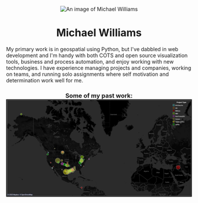 <p align="center"><img src ="https://www.ers.usda.gov/sites/default/files/images/mikewilliams120x160.png" alt="An image of Michael Williams"></p>

<h1 align="center"> Michael Williams</h1>
My primary work is in geospatial using Python, but I've dabbled in web development and I'm handy with both COTS and open source visualization tools, business and process automation, and enjoy working with new technologies. I have experience managing projects and companies, working on teams, and running solo assignments where self motivation and determination work well for me.
<h3 align="center">Some of my past work: <a href= "https://public.tableau.com/views/Projects_16599850504100/NotableProjects?:language=en-US&:sid=&:redirect=auth&:display_count=n&:showVizHome=no"><img src= "https://raw.githubusercontent.com/CriticalWill/CriticalWill/refs/heads/main/Projects.PNG"></a></h3>
<!--
**CriticalWill/CriticalWill** is a ✨ _special_ ✨ repository because its `README.md` (this file) appears on your GitHub profile.

Here are some ideas to get you started:

- 🔭 I’m currently working on ...
- 🌱 I’m currently learning ...
- 👯 I’m looking to collaborate on ...
- 🤔 I’m looking for help with ...
- 💬 Ask me about ...
- 📫 How to reach me: ...
- 😄 Pronouns: ...
- ⚡ Fun fact: ...
-->
